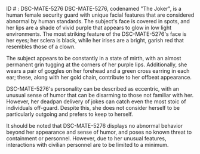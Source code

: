 ID # : DSC-MATE-5276
DSC-MATE-5276, codenamed "The Joker", is a human female security guard with unique facial features that are considered abnormal by human standards. The subject's face is covered in spots, and her lips are a shade of vivid purple that appears to glow in low light environments. The most striking feature of the DSC-MATE-5276's face is her eyes; her sclera is black, while her irises are a bright, garish red that resembles those of a clown. 

The subject appears to be constantly in a state of mirth, with an almost permanent grin tugging at the corners of her purple lips. Additionally, she wears a pair of goggles on her forehead and a green cross earring in each ear; these, along with her gold chain, contribute to her offbeat appearance. 

DSC-MATE-5276's personality can be described as eccentric, with an unusual sense of humor that can be disarming to those not familiar with her. However, her deadpan delivery of jokes can catch even the most stoic of individuals off-guard. Despite this, she does not consider herself to be particularly outgoing and prefers to keep to herself. 

It should be noted that DSC-MATE-5276 displays no abnormal behavior beyond her appearance and sense of humor, and poses no known threat to containment or personnel. However, due to her unusual features, interactions with civilian personnel are to be limited to a minimum.